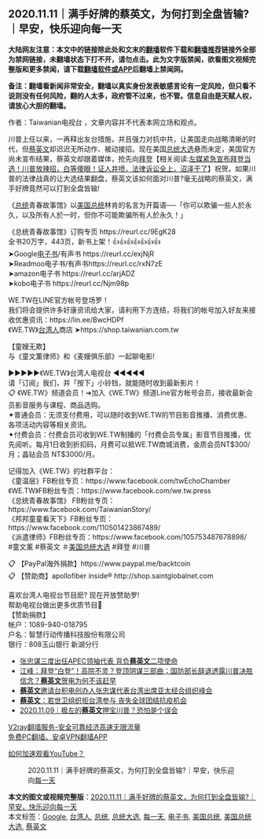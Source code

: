  <h2>2020.11.11｜满手好牌的蔡英文，为何打到全盘皆输?｜早安，快乐迎向每一天</h2> <p class="notice"><b>大陆网友注意：本文中的链接除此处和文末的<a href="https://github.com/bannedbook/fanqiang" >翻墙</a>软件下载和<a href="https://github.com/killgcd/justmysocks/blob/master/README.md">翻墙推荐</a>链接外全部为禁网链接，未翻墙状态下打不开，请勿点击。此为文字版禁闻，欲看图文视频完整版和更多禁闻，请下载<a href="https://github.com/bannedbook/fanqiang">翻墙软件或APP</a>后翻墙上禁闻网。</p><p>备注：翻墙看新闻非常安全，翻墙以真实身份发表敏感言论有一定风险，但只看不说则没有任何风险，翻的人太多，政府管不过来，也不管。信息自由是天赋人权，请放心大胆的翻墙。</b></p>  <div class="entry"> <p>作者：Taiwanian电视台 ，文章内容并不代表本网立场和观点。</p> <figure></figure> <p>川普上任以来，一再释出友台措施，并且强力对抗中共，让美国走向战略清晰的时代，但<a href="https://www.bannedbook.org/bnews/tag/%e8%94%a1%e8%8b%b1%e6%96%87/" class="st_tag internal_tag" rel="tag" title="标签 蔡英文 下的日志">蔡英文</a>却迟迟无所动作、被动接招。现在美国<a href="https://www.bannedbook.org/bnews/tag/%e6%80%bb%e7%bb%9f%e5%a4%a7%e9%80%89/" class="st_tag internal_tag" rel="tag" title="标签 总统大选 下的日志">总统大选</a>悬而未定，美国官方尚未宣布结果，蔡英文却跟着媒体，抢先向<span class='wp_keywordlink'><a href="https://www.bannedbook.org/bnews/comments/20201018/1415809.html" title="“硬盘门”再爆：拿中共华信10％股的“大人物”正是拜登" target="_blank">拜登</a></span>【相关阅读:<a href='https://www.bannedbook.org/bnews/bannedvideo/20201108/1427782.html' target='_blank'>左媒紧急宣布拜登当选！川普放辣招，白等傻眼！证人井喷，法律诉讼全上，沼泽干了</a>】祝贺。如果川普的法律战真的让大选结果翻盘，蔡英文该如何面对川普?毫无战略的蔡英文，满手好牌竟然可以打到全盘皆输!</p> <p>《<a href="https://www.bannedbook.org/bnews/tag/%e6%80%bb%e7%bb%9f/" class="st_tag internal_tag" rel="tag" title="标签 总统 下的日志">总统</a>青春故事馆》以<a href="https://www.bannedbook.org/bnews/tag/%e7%be%8e%e5%9b%bd%e6%80%bb%e7%bb%9f/" class="st_tag internal_tag" rel="tag" title="标签 美国总统 下的日志">美国总统</a>林肯的名言为开篇语──「你可以欺骗一些人於永久，以及所有人於一时，但你不可能欺骗所有人於永久！」</p>  <p>《总统青春故事馆》订购专页 https://reurl.cc/9EgK28<br /> 全书20万字，443页，新书上架！👍👍👍👍👍👍👍<br /> ➤Google<a href="https://www.bannedbook.org/bnews/tag/%e7%94%b5%e5%ad%90%e4%b9%a6/" class="st_tag internal_tag" rel="tag" title="标签 电子书 下的日志">电子书</a>/有声书 https://reurl.cc/exjNjR<br /> ➤Readmoo电子书/有声书https://reurl.cc/rxN7zE<br /> ➤amazon电子书 https://reurl.cc/arjADZ<br /> ➤kobo电子书 https://reurl.cc/Njm98p</p> <p>WE.TW在LINE官方帐号登场罗！<br /> 我们将会提供许多好康资讯给大家，请利用下方连结，将我们的帐号加入好友来接收优惠资讯：https://lin.ee/BwcHDPf<br /> 《WE.TW》<a href="https://www.bannedbook.org/bnews/tag/%E5%8F%B0%E6%B9%BE%E4%BA%BA/" class="st_tag internal_tag" rel="tag" title="标签 台湾人 下的日志">台湾人</a>商店 ➤https://shop.taiwanian.com.tw</p> <p>【童嫂无欺】<br /> 与《童文薫律师》和《麦嫂俱乐部》一起聊电影!<br /> </p>  <p>►►►►►《WE.TW》台湾人电视台 ◄◄◄◄◄<br /> 请「订阅」我们，并「按下」小铃铛，就能随时收到最新影片！<br /> 📋 《WE.TW》频道会员！➔加入《WE.TW》频道Line官方帐号会员，接收最新会员影音服务与课程、商品选购。<br /> ✦普通会员：无须支付费用，可以随时收到ＷE.TW的节目影音推播、消费优惠、各项活动内容等相关资讯。<br /> ✦付费会员：付费会员可收到ＷE.TW制播的「付费会员专属」影音节目推播，优先阅听。每月1日收到折扣码，月费可以抵ＷE.TW商城消费，金质会员NT$300/月；晶钻会员 NT$3000/月。</p> <p>记得加入《WE.TW》的社群平台：<br /> 《童温层》FB粉丝专页：https://www.facebook.com/twEchoChamber<br /> 《WE.TW》FB粉丝专页：https://www.facebook.com/we.tw.press<br /> 《总统青春故事馆》 FB粉丝专页： https://www.facebook.com/TaiwanianStory/<br /> 《邦邦童童看天下》FB粉丝专页：https://www.facebook.com/110501423867489/<br /> 《派遣律师》FB粉丝专页：https://www.facebook.com/105753487678898/<br /> #童文薰 #蔡英文 ＃<a href="https://www.bannedbook.org/bnews/tag/%e7%be%8e%e5%9b%bd%e6%80%bb%e7%bb%9f%e5%a4%a7%e9%80%89/" class="st_tag internal_tag" rel="tag" title="标签 美国总统大选 下的日志">美国总统大选</a> #拜登 #川普</p> <p>📋 【PayPal海外捐款】https://www.paypal.me/backtcoin<br /> 📋 【赞助商】apollofiber inside® http://shop.saintglobalnet.com</p>  <p>喜欢台湾人电视台节目麽? 现在开放赞助罗!<br /> 帮助电视台做出更多优质节目🤝<br /> 【赞助捐款】<br /> 帐户：1089-940-018795<br /> 户名：智慧行动传播科技股份有限公司<br /> 银行：808玉山银行 新湖分行</p> <ul class='op-related-articles' title='相关阅读'> <li><a href='https://www.bannedbook.org/bnews/comments/20201110/1428878.html' target='_blank'>张忠谋三度出任APEC领袖代表 背负<b>蔡英文</b>二项使命</a></li> <li><a href='https://www.bannedbook.org/bnews/cbnews/20201110/1428863.html' target='_blank'>江峰：拜登“白登”！高院不灵？登顶阴谋三部曲；国防部长辞退透露川普决胜信念？<b>蔡英文</b>贺电为何不该赶早</a></li> <li><a href='https://www.bannedbook.org/bnews/headline/20201110/1428794.html' target='_blank'><b>蔡英文</b>邀请台积电创办人张忠谋代表台湾出席亚太经合组织峰会</a></li> <li><a href='https://www.bannedbook.org/bnews/taiwannews/20201109/1428379.html' target='_blank'><b>蔡英文</b>：若世卫组织拒台湾参与 丧失全球团结抗疫机会</a></li> <li><a href='https://www.bannedbook.org/bnews/taiwannews/20201109/1428364.html' target='_blank'>2020.11.09｜极左的<b>蔡英文</b>押宝川普？恐怕是个误会</a></li> </ul> <p class="texttj"> <a href="https://www.bannedbook.org/forum23/topic22702.html" target="_blank">V2ray翻墙服务-安全可靠经济高速无限流量</a><br/> <a href="https://github.com/bannedbook/fanqiang/wiki/%E7%A6%81%E9%97%BB%E7%BD%91%E5%AE%89%E5%8D%93%E7%BF%BB%E5%A2%99%E6%96%B0%E9%97%BBAPP" target="_blank">免费PC翻墙、安卓VPN翻墙APP</a></p><p><a href="https://www.bannedbook.org/bnews/topimagenews/20180409/925596.html" target="_blank">如何加速观看YouTube？ </a></p> <figure class="op-interactive"><figcaption>2020.11.11｜满手好牌的蔡英文，为何打到全盘皆输?｜早安，快乐迎向<a href="https://www.bannedbook.org/bnews/tag/%E6%AF%8F%E4%B8%80%E5%A4%A9/" class="st_tag internal_tag" rel="tag" title="标签 每一天 下的日志">每一天</a></figcaption></figure> </p> <a name='sharetosocial'></a>       <div><b>本文的图文或视频完整版</b>：<a href='https://www.bannedbook.org/bnews/taiwannews/20201111/1429097.html'>2020.11.11｜满手好牌的蔡英文，为何打到全盘皆输?｜早安，快乐迎向每一天</a></div>  </div><!--END ENTRY--> <div class="postfooter"> <div>本文标签：<a href="https://www.bannedbook.org/bnews/tag/google/" rel="tag">Google</a>, <a href="https://www.bannedbook.org/bnews/tag/%E5%8F%B0%E6%B9%BE%E4%BA%BA/" rel="tag">台湾人</a>, <a href="https://www.bannedbook.org/bnews/tag/%e6%80%bb%e7%bb%9f/" rel="tag">总统</a>, <a href="https://www.bannedbook.org/bnews/tag/%e6%80%bb%e7%bb%9f%e5%a4%a7%e9%80%89/" rel="tag">总统大选</a>, <a href="https://www.bannedbook.org/bnews/tag/%E6%AF%8F%E4%B8%80%E5%A4%A9/" rel="tag">每一天</a>, <a href="https://www.bannedbook.org/bnews/tag/%e7%94%b5%e5%ad%90%e4%b9%a6/" rel="tag">电子书</a>, <a href="https://www.bannedbook.org/bnews/tag/%e7%be%8e%e5%9b%bd%e6%80%bb%e7%bb%9f/" rel="tag">美国总统</a>, <a href="https://www.bannedbook.org/bnews/tag/%e7%be%8e%e5%9b%bd%e6%80%bb%e7%bb%9f%e5%a4%a7%e9%80%89/" rel="tag">美国总统大选</a>, <a href="https://www.bannedbook.org/bnews/tag/%e8%94%a1%e8%8b%b1%e6%96%87/" rel="tag">蔡英文</a></div>  </div><!--END POSTFOOTER--> 